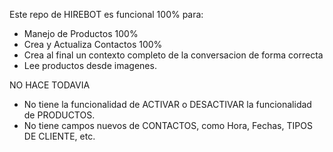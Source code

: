 Este repo de HIREBOT es funcional 100% para:

- Manejo de Productos 100%
- Crea y Actualiza Contactos 100%
- Crea al final un contexto completo de la conversacion de forma correcta
- Lee productos desde imagenes.
  
NO HACE TODAVIA
- No tiene la funcionalidad de ACTIVAR o DESACTIVAR la funcionalidad de PRODUCTOS.
- No tiene campos nuevos de CONTACTOS, como Hora, Fechas, TIPOS DE CLIENTE, etc.

  
